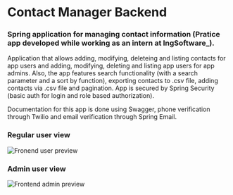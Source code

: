 # Contact Manager Backend
### Spring application for managing contact information (Pratice app developed while working as an intern at IngSoftware_).



Application that allows adding, modifying, deleteing and listing contacts for app users and adding, modifying, deleting and listing app users for app admins. Also, the app features search functionality (with a search parameter and a sort by function), exporting contacts to .csv file, adding contacts via .csv file and pagination. App is secured by Spring Security (basic auth for login and role based authorization).

Documentation for this app is done using Swagger, phone verification through Twilio and email verification through Spring Email.

### Regular user view
![Fronend user preview](https://github.com/andrijat98/contact-manager-backend/assets/113612986/b7672fd6-7d27-4491-8624-c8ece6be4bcc)

### Admin user view
![Frontend admin preview](https://github.com/andrijat98/contact-manager-backend/assets/113612986/ee29a6ee-b9fc-48f8-8a92-cdaf5b084b4d)
